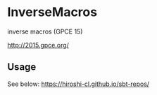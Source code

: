 # InverseMacros

inverse macros (GPCE 15)

http://2015.gpce.org/

## Usage

See below:
https://hiroshi-cl.github.io/sbt-repos/
